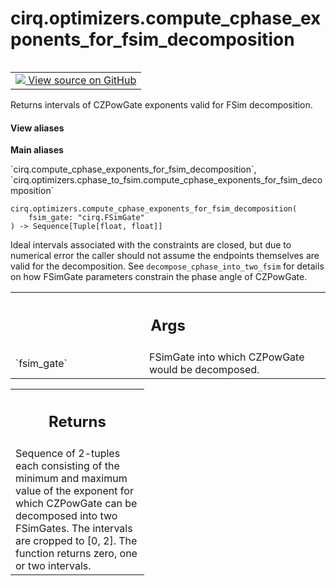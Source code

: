 <div itemscope itemtype="http://developers.google.com/ReferenceObject">
<meta itemprop="name" content="cirq.optimizers.compute_cphase_exponents_for_fsim_decomposition" />
<meta itemprop="path" content="Stable" />
</div>

# cirq.optimizers.compute_cphase_exponents_for_fsim_decomposition

<!-- Insert buttons and diff -->

<table class="tfo-notebook-buttons tfo-api" align="left">

<td>
  <a target="_blank" href="https://github.com/quantumlib/cirq/tree/master/cirq/optimizers/cphase_to_fsim.py">
    <img src="https://www.tensorflow.org/images/GitHub-Mark-32px.png" />
    View source on GitHub
  </a>
</td>
</table>



Returns intervals of CZPowGate exponents valid for FSim decomposition.

<section class="expandable">
  <h4 class="showalways">View aliases</h4>
  <p>
<b>Main aliases</b>
<p>`cirq.compute_cphase_exponents_for_fsim_decomposition`, `cirq.optimizers.cphase_to_fsim.compute_cphase_exponents_for_fsim_decomposition`</p>
</p>
</section>

<pre class="devsite-click-to-copy prettyprint lang-py tfo-signature-link">
<code>cirq.optimizers.compute_cphase_exponents_for_fsim_decomposition(
    fsim_gate: "cirq.FSimGate"
) -> Sequence[Tuple[float, float]]
</code></pre>



<!-- Placeholder for "Used in" -->

Ideal intervals associated with the constraints are closed, but due to
numerical error the caller should not assume the endpoints themselves
are valid for the decomposition. See `decompose_cphase_into_two_fsim`
for details on how FSimGate parameters constrain the phase angle of
CZPowGate.

<!-- Tabular view -->
 <table class="responsive fixed orange">
<colgroup><col width="214px"><col></colgroup>
<tr><th colspan="2"><h2 class="add-link">Args</h2></th></tr>

<tr>
<td>
`fsim_gate`
</td>
<td>
FSimGate into which CZPowGate would be decomposed.
</td>
</tr>
</table>



<!-- Tabular view -->
 <table class="responsive fixed orange">
<colgroup><col width="214px"><col></colgroup>
<tr><th colspan="2"><h2 class="add-link">Returns</h2></th></tr>
<tr class="alt">
<td colspan="2">
Sequence of 2-tuples each consisting of the minimum and maximum
value of the exponent for which CZPowGate can be decomposed into
two FSimGates. The intervals are cropped to [0, 2]. The function
returns zero, one or two intervals.
</td>
</tr>

</table>

